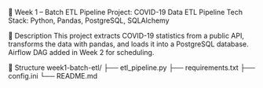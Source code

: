 📅 Week 1 – Batch ETL Pipeline
Project: COVID-19 Data ETL Pipeline
Tech Stack: Python, Pandas, PostgreSQL, SQLAlchemy

🔹 Description
This project extracts COVID-19 statistics from a public API, transforms the data with pandas, and loads it into a PostgreSQL database.
Airflow DAG added in Week 2 for scheduling.

📁 Structure
week1-batch-etl/
├── etl_pipeline.py
├── requirements.txt
├── config.ini
└── README.md

